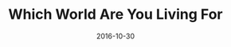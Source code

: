 ---
title: "Which World Are You Living For"
speaker: "Barry Gin"
date: "2016-10-30"
sermonUrl: "//35.190.93.184/sermons/20161030_sunday_barry_gin_which_world_are_you_living_for.mp3"
---
